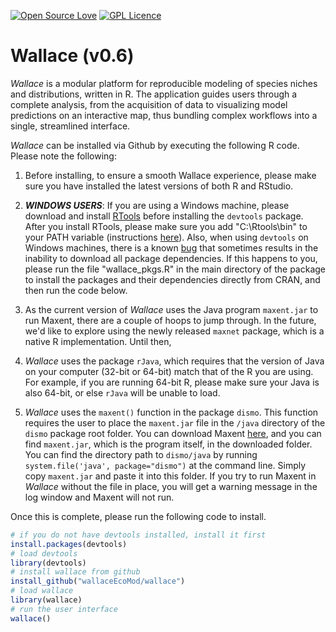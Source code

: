 [![Open Source Love](https://badges.frapsoft.com/os/v2/open-source.svg?v=103)](https://github.com/ellerbrock/open-source-badge/)   [![GPL Licence](https://badges.frapsoft.com/os/gpl/gpl.svg?v=103)](https://opensource.org/licenses/GPL-3.0/)  

# Wallace (v0.6)

*Wallace* is a modular platform for reproducible modeling of species niches and distributions, written in R. The application guides users through a complete analysis, from the acquisition of data to visualizing model predictions on an interactive map, thus bundling complex workflows into a single, streamlined interface.

*Wallace* can be installed via Github by executing the following R code. Please note the following:

1. Before installing, to ensure a smooth Wallace experience, please make sure you have installed the latest versions of both R and RStudio.

2. ***WINDOWS USERS***: If you are using a Windows machine, please download and install [RTools](https://cran.r-project.org/bin/windows/Rtools/) before installing the `devtools` package. After you install RTools, please make sure you add "C:\Rtools\bin" to your PATH variable (instructions [here](http://stackoverflow.com/questions/29129681/create-zip-file-error-running-command-had-status-127)). Also, when using `devtools` on Windows machines, there is a known [bug](https://github.com/hadley/devtools/issues/1298) that sometimes results in the inability to download all package dependencies. If this happens to you, please run the file "wallace_pkgs.R" in the main directory of the package to install the packages and their dependencies directly from CRAN, and then run the code below.

3. As the current version of *Wallace* uses the Java program `maxent.jar` to run Maxent, there are a couple of hoops to jump through. In the future, we'd like to explore using the newly released `maxnet` package, which is a native R implementation. Until then, 
 3. *Wallace* uses the package `rJava`, which requires that the version of Java on your computer (32-bit or 64-bit) match that of the R you are using. For example, if you are running 64-bit R, please make sure your Java is also 64-bit, or else `rJava` will be unable to load.
 3. *Wallace* uses the `maxent()` function in the package `dismo`. This function requires the user to place the `maxent.jar` file in the `/java` directory of the `dismo` package root folder. You can download Maxent [here](https://www.cs.princeton.edu/~schapire/maxent/), and you can find `maxent.jar`, which is the program itself, in the downloaded folder. You can find the directory path to `dismo/java` by running `system.file('java', package="dismo")` at the command line. Simply copy `maxent.jar` and paste it into this folder. If you try to run Maxent in *Wallace* without the file in place, you will get a warning message in the log window and Maxent will not run.

Once this is complete, please run the following code to install.

```R
# if you do not have devtools installed, install it first
install.packages(devtools)
# load devtools
library(devtools)
# install wallace from github
install_github("wallaceEcoMod/wallace")
# load wallace
library(wallace)
# run the user interface
wallace()
```

